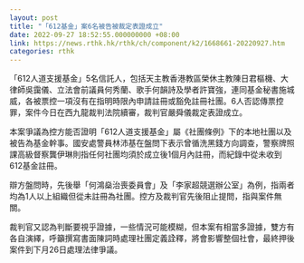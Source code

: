 ```yaml
---
layout: post
title: "「612基金」案6名被告被裁定表證成立"
date: 2022-09-27 18:52:55.000000000 +08:00
link: https://news.rthk.hk/rthk/ch/component/k2/1668661-20220927.htm
categories: rthk
---
```


「612人道支援基金」5名信託人，包括天主教香港教區榮休主教陳日君樞機、大律師吳靄儀、立法會前議員何秀蘭、歌手何韻詩及學者許寶強，連同基金秘書施城威，各被票控一項沒有在指明時限內申請註冊或豁免註冊社團。6人否認傳票控罪，案件今日在西九龍裁判法院續審，裁判官嚴舜儀裁定表證成立。

本案爭議為控方能否證明「612人道支援基金」屬《社團條例》下的本地社團以及被告為基金幹事。國安處警員林沛基在盤問下表示曾循洗黑錢方向調查，警察牌照課高級督察龔伊琳則指任何社團均須於成立後1個月內註冊，而紀錄中從未收到612基金註冊。

辯方盤問時，先後舉「何鴻燊治喪委員會」及「李家超競選辦公室」為例，指兩者均為1人以上組織但從未註冊為社團。控方及裁判官先後阻止提問，指與案件無關。

裁判官又認為判斷要視乎證據，一些情況可能模糊，但本案有相當多證據，雙方有各自演繹，呼籲撰寫書面陳詞時處理社團定義詮釋，將會影響整個社會，最終押後案件到下月26日處理法律爭議。
